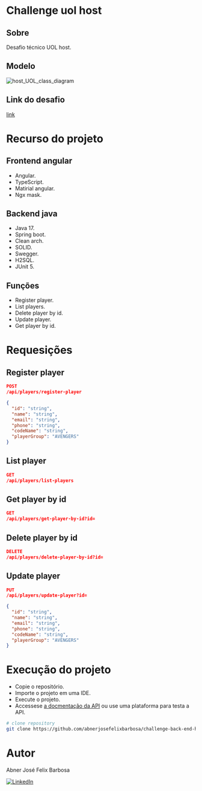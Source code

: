 # Challenge uol host

## Sobre

Desafio técnico UOL host.

## Modelo

![host_UOL_class_diagram](https://github.com/user-attachments/assets/ff55984e-9ad8-4ed0-82ac-e261ed2b7f90)

## Link do desafio

[link](https://github.com/uolhost/test-backEnd-Java)

# Recurso do projeto 

## Frontend angular

- Angular.
- TypeScript.
- Matirial angular.
- Ngx mask.

## Backend java

- Java 17.
- Spring boot.
- Clean arch.
- SOLID.
- Swegger.
- H2SQL.
- JUnit 5.

## Funções

- Register player.
- List players.
- Delete player by id.
- Update player.
- Get player by id.

# Requesições

## Register player

```JSON
POST
/api/players/register-player

{
  "id": "string",
  "name": "string",
  "email": "string",
  "phone": "string",
  "codeName": "string",
  "playerGroup": "AVENGERS"
}
```

## List player

```JSON
GET
/api/players/list-players
```

## Get player by id

```JSON
GET
/api/players/get-player-by-id?id=
```

## Delete player by id

```JSON
DELETE
/api/players/delete-player-by-id?id=
```

## Update player

```JSON
PUT
/api/players/update-player?id=

{
  "id": "string",
  "name": "string",
  "email": "string",
  "phone": "string",
  "codeName": "string",
  "playerGroup": "AVENGERS"
}
```

# Execução do projeto

- Copie o repositório.
- Importe o projeto em uma IDE.
- Execute o projeto.
- Accessese [a docmentação da API](http://localhost:8080/swagger-ui/index.html) ou use uma plataforma para testa a API.

```bash
# clone repository
git clone https://github.com/abnerjosefelixbarbosa/challenge-back-end-hit.git
```

# Autor

Abner José Felix Barbosa

[![LinkedIn](https://img.shields.io/badge/LinkedIn-0077B5?style=for-the-badge&logo=linkedin&logoColor=white)](https://www.linkedin.com/in/abner-jose-feliz-barbosa/)
